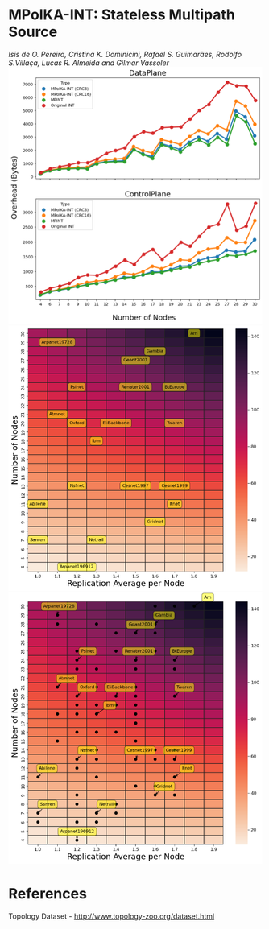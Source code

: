 # MPolKA-INT: Stateless Multipath Source
_Isis de O. Pereira, Cristina K. Dominicini, Rafael S. Guimarães, Rodolfo S.Villaça, Lucas R. Almeida and Gilmar Vassoler_
![Algorithm Choice](./scalability/Isis-AINA2023/OverheadPP.png)
![Overhead HMap1](./scalability/Isis-AINA2023/SO_HeatMap1.png)
![Overhead HMap2](./scalability/Isis-AINA2023/SO_HeatMap2.png)

# References
Topology Dataset - http://www.topology-zoo.org/dataset.html